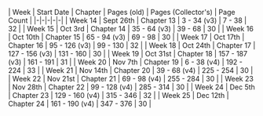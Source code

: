 | Week | Start Date | Chapter | Pages (old) | Pages (Collector's) | Page Count |
|-|-|-|-|-|
| Week 14  | Sept 26th | Chapter 13 | 3 - 34 (v3) | 7 - 38 | 32 |
| Week 15  | Oct 3rd | Chapter 14 | 35 - 64 (v3) | 39 - 68 | 30 |
| Week 16  | Oct 10th | Chapter 15 | 65 - 94 (v3) | 69 - 98 | 30 |
| Week 17  | Oct 17th | Chapter 16 | 95 - 126 (v3) | 99 - 130 | 32 |
| Week 18  | Oct 24th | Chapter 17 | 127 - 156 (v3) | 131 - 160 | 30 |
| Week 19  | Oct 31st | Chapter 18 | 157 - 187 (v3) | 161 - 191 | 31 |
| Week 20  | Nov 7th | Chapter 19 | 6 - 38 (v4) | 192 - 224 | 33 |
| Week 21  | Nov 14th | Chapter 20 | 39 - 68 (v4) | 225 - 254 | 30 |
| Week 22  | Nov 21st | Chapter 21 | 69 - 98 (v4) | 255 - 284 | 30 |
| Week 23 | Nov 28th | Chapter 22 | 99 - 128 (v4) | 285 - 314 | 30 |
| Week 24 | Dec 5th | Chapter 23 | 129 - 160 (v4) | 315 - 346 | 32 |
| Week 25 | Dec 12th | Chapter 24 | 161 - 190 (v4) | 347 - 376 | 30 |
